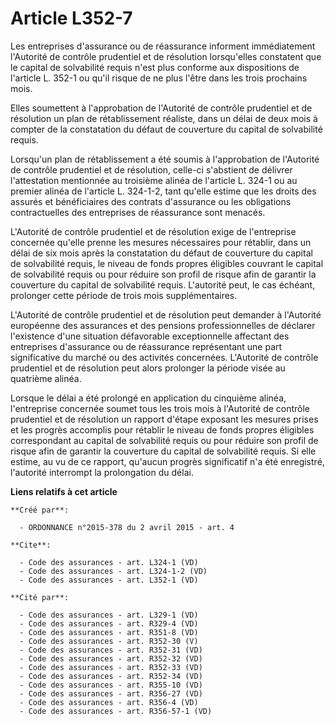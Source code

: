 # Article L352-7

Les entreprises d'assurance ou de réassurance informent immédiatement l'Autorité de contrôle prudentiel et de résolution
lorsqu'elles constatent que le capital de solvabilité requis n'est plus conforme aux dispositions de l'article L. 352-1 ou
qu'il risque de ne plus l'être dans les trois prochains mois. 

Elles soumettent à l'approbation de l'Autorité de contrôle prudentiel et de résolution un plan de rétablissement réaliste,
dans un délai de deux mois à compter de la constatation du défaut de couverture du capital de solvabilité requis. 

Lorsqu'un plan de rétablissement a été soumis à l'approbation de l'Autorité de contrôle prudentiel et de résolution, celle-ci
s'abstient de délivrer l'attestation mentionnée au troisième alinéa de l'article L. 324-1 ou au premier alinéa de l'article
L. 324-1-2, tant qu'elle estime que les droits des assurés et bénéficiaires des contrats d'assurance ou les obligations
contractuelles des entreprises de réassurance sont menacés. 

L'Autorité de contrôle prudentiel et de résolution exige de l'entreprise concernée qu'elle prenne les mesures nécessaires
pour rétablir, dans un délai de six mois après la constatation du défaut de couverture du capital de solvabilité requis, le
niveau de fonds propres éligibles couvrant le capital de solvabilité requis ou pour réduire son profil de risque afin de
garantir la couverture du capital de solvabilité requis. L'autorité peut, le cas échéant, prolonger cette période de trois
mois supplémentaires. 

L'Autorité de contrôle prudentiel et de résolution peut demander à l'Autorité européenne des assurances et des pensions
professionnelles de déclarer l'existence d'une situation défavorable exceptionnelle affectant des entreprises d'assurance ou
de réassurance représentant une part significative du marché ou des activités concernées. L'Autorité de contrôle prudentiel
et de résolution peut alors prolonger la période visée au quatrième alinéa. 

Lorsque le délai a été prolongé en application du cinquième alinéa, l'entreprise concernée soumet tous les trois mois à
l'Autorité de contrôle prudentiel et de résolution un rapport d'étape exposant les mesures prises et les progrès accomplis
pour rétablir le niveau de fonds propres éligibles correspondant au capital de solvabilité requis ou pour réduire son profil
de risque afin de garantir la couverture du capital de solvabilité requis. Si elle estime, au vu de ce rapport, qu'aucun
progrès significatif n'a été enregistré, l'autorité interrompt la prolongation du délai.

**Liens relatifs à cet article**

	**Créé par**:

	  - ORDONNANCE n°2015-378 du 2 avril 2015 - art. 4

	**Cite**:

	  - Code des assurances - art. L324-1 (VD)
	  - Code des assurances - art. L324-1-2 (VD)
	  - Code des assurances - art. L352-1 (VD)

	**Cité par**:

	  - Code des assurances - art. L329-1 (VD)
	  - Code des assurances - art. R329-4 (VD)
	  - Code des assurances - art. R351-8 (VD)
	  - Code des assurances - art. R352-30 (V)
	  - Code des assurances - art. R352-31 (VD)
	  - Code des assurances - art. R352-32 (VD)
	  - Code des assurances - art. R352-33 (VD)
	  - Code des assurances - art. R352-34 (VD)
	  - Code des assurances - art. R355-10 (VD)
	  - Code des assurances - art. R356-27 (VD)
	  - Code des assurances - art. R356-4 (VD)
	  - Code des assurances - art. R356-57-1 (VD)
